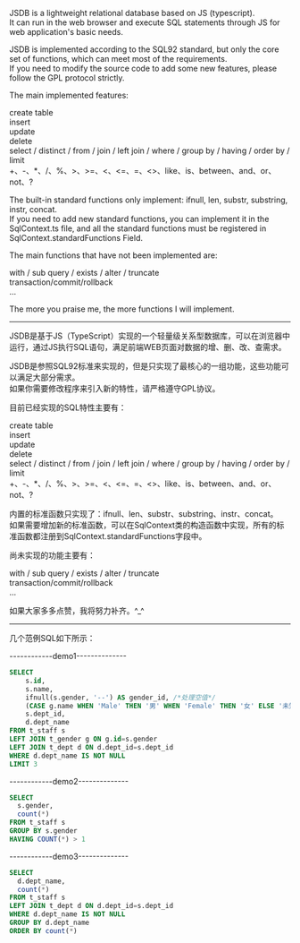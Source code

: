 JSDB is a lightweight relational database based on JS (typescript).    
It can run in the web browser and execute SQL statements through JS for web application's basic needs.

JSDB is implemented according to the SQL92 standard, but only the core set of functions, which can meet most of the requirements.     
If you need to modify the source code to add some new features, please follow the GPL protocol strictly.    

The main implemented features:    

create table   
insert   
update   
delete   
select / distinct / from / join / left join / where / group by / having / order by / limit    
+、-、*、/、%、>、>=、<、<=、=、<>、like、is、between、and、or、not、?   

The built-in standard functions only implement: ifnull, len, substr, substring, instr, concat.    
If you need to add new standard functions, you can implement it in the SqlContext.ts file, and all the standard functions must be registered in SqlContext.standardFunctions Field.

The main functions that have not been implemented are:    

with / sub query / exists / alter / truncate   
transaction/commit/rollback   
... 

The more you praise me, the more functions I will implement.


-----------------------------------------------------------------------


JSDB是基于JS（TypeScript）实现的一个轻量级关系型数据库，可以在浏览器中运行，通过JS执行SQL语句，满足前端WEB页面对数据的增、删、改、查需求。

JSDB是参照SQL92标准来实现的，但是只实现了最核心的一组功能，这些功能可以满足大部分需求。   
如果你需要修改程序来引入新的特性，请严格遵守GPL协议。

目前已经实现的SQL特性主要有：   

create table   
insert   
update   
delete   
select / distinct / from / join / left join / where / group by / having / order by / limit    
+、-、*、/、%、>、>=、<、<=、=、<>、like、is、between、and、or、not、?   

内置的标准函数只实现了：ifnull、len、substr、substring、instr、concat。      
如果需要增加新的标准函数，可以在SqlContext类的构造函数中实现，所有的标准函数都注册到SqlContext.standardFunctions字段中。

尚未实现的功能主要有：    

with / sub query / exists / alter / truncate   
transaction/commit/rollback   
... 

如果大家多多点赞，我将努力补齐。^_^

-----------------------------------------------------------------------

几个范例SQL如下所示：    

------------demo1--------------
```sql
SELECT
    s.id,
    s.name,
    ifnull(s.gender, '--') AS gender_id, /*处理空值*/
    (CASE g.name WHEN 'Male' THEN '男' WHEN 'Female' THEN '女' ELSE '未知' END) AS gender_name,
    s.dept_id,
    d.dept_name
FROM t_staff s
LEFT JOIN t_gender g ON g.id=s.gender
LEFT JOIN t_dept d ON d.dept_id=s.dept_id
WHERE d.dept_name IS NOT NULL
LIMIT 3
```
------------demo2--------------
```sql
SELECT
  s.gender,
  count(*)
FROM t_staff s
GROUP BY s.gender
HAVING COUNT(*) > 1
```
------------demo3--------------
```sql
SELECT
  d.dept_name,
  count(*)
FROM t_staff s
LEFT JOIN t_dept d ON d.dept_id=s.dept_id
WHERE d.dept_name IS NOT NULL
GROUP BY d.dept_name
ORDER BY count(*)
```

